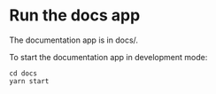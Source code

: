 # Run the docs app

The documentation app is in docs/.

To start the documentation app in development mode:

```
cd docs
yarn start
```
